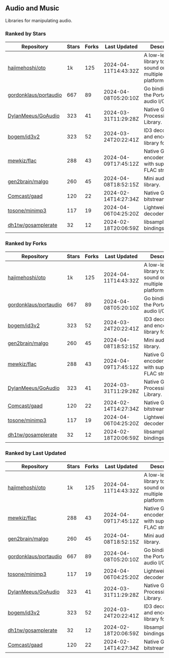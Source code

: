 ## Audio and Music

Libraries for manipulating audio.

### Ranked by Stars

| Repository | Stars | Forks | Last Updated | Description | 
|------------|-------|-------|--------------|-------------|
| [hajimehoshi/oto](https://github.com/hajimehoshi/oto) | 1k | 125 | 2024-04-11T14:43:32Z |  A low-level library to play sound on multiple platforms. |
| [gordonklaus/portaudio](https://github.com/gordonklaus/portaudio) | 667 | 89 | 2024-04-08T05:20:10Z |  Go bindings for the PortAudio audio I/O library. |
| [DylanMeeus/GoAudio](https://github.com/DylanMeeus/GoAudio) | 323 | 41 | 2024-03-31T11:29:28Z |  Native Go Audio Processing Library. |
| [bogem/id3v2](https://github.com/bogem/id3v2) | 323 | 52 | 2024-03-24T20:22:41Z |  ID3 decoding and encoding library for Go. |
| [mewkiz/flac](https://github.com/mewkiz/flac) | 288 | 43 | 2024-04-09T17:45:12Z |  Native Go FLAC encoder/decoder with support for FLAC streams. |
| [gen2brain/malgo](https://github.com/gen2brain/malgo) | 260 | 45 | 2024-04-08T18:52:15Z |  Mini audio library. |
| [Comcast/gaad](https://github.com/Comcast/gaad) | 120 | 22 | 2024-02-14T14:27:34Z |  Native Go AAC bitstream parser. |
| [tosone/minimp3](https://github.com/tosone/minimp3) | 117 | 19 | 2024-04-06T04:25:20Z |  Lightweight MP3 decoder library. |
| [dh1tw/gosamplerate](https://github.com/dh1tw/gosamplerate) | 32 | 12 | 2024-02-18T20:06:59Z |  libsamplerate bindings for go. |

### Ranked by Forks

| Repository | Stars | Forks | Last Updated | Description | 
|------------|-------|-------|--------------|-------------|
| [hajimehoshi/oto](https://github.com/hajimehoshi/oto) | 1k | 125 | 2024-04-11T14:43:32Z |  A low-level library to play sound on multiple platforms. |
| [gordonklaus/portaudio](https://github.com/gordonklaus/portaudio) | 667 | 89 | 2024-04-08T05:20:10Z |  Go bindings for the PortAudio audio I/O library. |
| [bogem/id3v2](https://github.com/bogem/id3v2) | 323 | 52 | 2024-03-24T20:22:41Z |  ID3 decoding and encoding library for Go. |
| [gen2brain/malgo](https://github.com/gen2brain/malgo) | 260 | 45 | 2024-04-08T18:52:15Z |  Mini audio library. |
| [mewkiz/flac](https://github.com/mewkiz/flac) | 288 | 43 | 2024-04-09T17:45:12Z |  Native Go FLAC encoder/decoder with support for FLAC streams. |
| [DylanMeeus/GoAudio](https://github.com/DylanMeeus/GoAudio) | 323 | 41 | 2024-03-31T11:29:28Z |  Native Go Audio Processing Library. |
| [Comcast/gaad](https://github.com/Comcast/gaad) | 120 | 22 | 2024-02-14T14:27:34Z |  Native Go AAC bitstream parser. |
| [tosone/minimp3](https://github.com/tosone/minimp3) | 117 | 19 | 2024-04-06T04:25:20Z |  Lightweight MP3 decoder library. |
| [dh1tw/gosamplerate](https://github.com/dh1tw/gosamplerate) | 32 | 12 | 2024-02-18T20:06:59Z |  libsamplerate bindings for go. |

### Ranked by Last Updated

| Repository | Stars | Forks | Last Updated | Description | 
|------------|-------|-------|--------------|-------------|
| [hajimehoshi/oto](https://github.com/hajimehoshi/oto) | 1k | 125 | 2024-04-11T14:43:32Z |  A low-level library to play sound on multiple platforms. |
| [mewkiz/flac](https://github.com/mewkiz/flac) | 288 | 43 | 2024-04-09T17:45:12Z |  Native Go FLAC encoder/decoder with support for FLAC streams. |
| [gen2brain/malgo](https://github.com/gen2brain/malgo) | 260 | 45 | 2024-04-08T18:52:15Z |  Mini audio library. |
| [gordonklaus/portaudio](https://github.com/gordonklaus/portaudio) | 667 | 89 | 2024-04-08T05:20:10Z |  Go bindings for the PortAudio audio I/O library. |
| [tosone/minimp3](https://github.com/tosone/minimp3) | 117 | 19 | 2024-04-06T04:25:20Z |  Lightweight MP3 decoder library. |
| [DylanMeeus/GoAudio](https://github.com/DylanMeeus/GoAudio) | 323 | 41 | 2024-03-31T11:29:28Z |  Native Go Audio Processing Library. |
| [bogem/id3v2](https://github.com/bogem/id3v2) | 323 | 52 | 2024-03-24T20:22:41Z |  ID3 decoding and encoding library for Go. |
| [dh1tw/gosamplerate](https://github.com/dh1tw/gosamplerate) | 32 | 12 | 2024-02-18T20:06:59Z |  libsamplerate bindings for go. |
| [Comcast/gaad](https://github.com/Comcast/gaad) | 120 | 22 | 2024-02-14T14:27:34Z |  Native Go AAC bitstream parser. |

